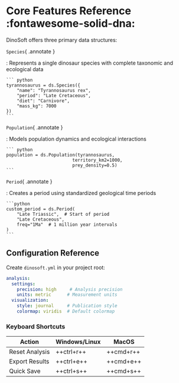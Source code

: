 # Core Features Reference :fontawesome-solid-dna:

DinoSoft offers three primary data structures:

`Species`{ .annotate }

:   Represents a single dinosaur species with complete taxonomic and ecological data
    
    ``` python
    tyrannosaurus = ds.Species({
        "name": "Tyrannosaurus rex",
        "period": "Late Cretaceous",
        "diet": "Carnivore",
        "mass_kg": 7000
    })
    ```

`Population`{ .annotate }

:   Models population dynamics and ecological interactions
    
    ``` python
    population = ds.Population(tyrannosaurus, 
                             territory_km2=1000, 
                             prey_density=0.5)
    ```

`Period`{ .annotate }

:   Creates a period using standardized geological time periods

    ```python
    custom_period = ds.Period(
        "Late Triassic",  # Start of period
        "Late Cretaceous",
        freq="1Ma"  # 1 million year intervals
    )
    ```

## Configuration Reference

Create `dinosoft.yml` in your project root:

``` yaml linenums="1"
analysis:
  settings:
    precision: high     # Analysis precision
    units: metric      # Measurement units
  visualization:
    style: journal     # Publication style
    colormap: viridis  # Default colormap
```

### Keyboard Shortcuts

| Action | Windows/Linux | MacOS |
|--------|--------------|-------|
| Reset Analysis | ++ctrl+r++ | ++cmd+r++ |
| Export Results | ++ctrl+e++ | ++cmd+e++ |
| Quick Save | ++ctrl+s++ | ++cmd+s++ |